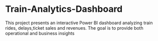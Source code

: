 # Train-Analytics-Dashboard
This project presents an interactive Power BI dashboard analyzing train rides, delays,ticket sales and revenues.   The goal is to provide both operational and business insights 
